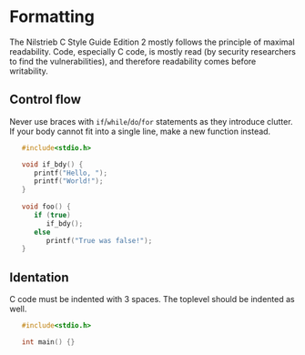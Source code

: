 # Formatting

The Nilstrieb C Style Guide Edition 2 mostly follows the principle of maximal readability.
Code, especially C code, is mostly read (by security researchers to find the vulnerabilities),
and therefore readability comes before writability.

## Control flow

Never use braces with `if`/`while`/`do`/`for` statements as they introduce clutter. If your
body cannot fit into a single line, make a new function instead.

```c
   #include<stdio.h>

   void if_bdy() {
      printf("Hello, ");
      printf("World!");
   }
   
   void foo() {
      if (true)
         if_bdy();
      else
         printf("True was false!");
   }
```

## Identation

C code must be indented with 3 spaces. The toplevel should be indented as well.

```c
   #include<stdio.h>

   int main() {}
```
